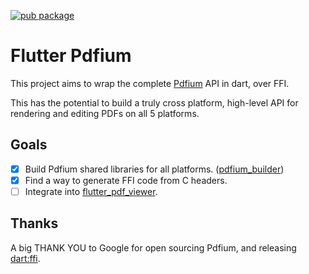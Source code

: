 [![pub package](https://img.shields.io/pub/v/pdfium.svg?style=for-the-badge)](https://pub.dartlang.org/packages/pdfium)

# Flutter Pdfium

This project aims to wrap the complete [Pdfium](https://pdfium.googlesource.com/pdfium/) API in dart, over FFI.



This has the potential to build a truly cross platform,
high-level API for rendering and editing PDFs on all 5 platforms.

## Goals

- [x] Build Pdfium shared libraries for all platforms. ([pdfium_builder](https://github.com/scientifichackers/pdfium-builder))
- [x] Find a way to generate FFI code from C headers.
- [ ] Integrate into [flutter_pdf_viewer](https://github.com/scientifichackers/flutter_pdf_viewer).

## Thanks

A big THANK YOU to Google for open sourcing Pdfium,
and releasing [dart:ffi](https://dart.dev/guides/libraries/c-interop).
